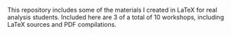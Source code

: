 This repository includes some of the materials I created in LaTeX for real analysis students. Included here are 3 of a total of 10 workshops, including LaTeX sources and PDF compilations.
